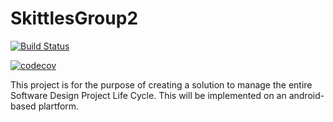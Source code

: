 # SkittlesGroup2

[![Build Status](https://travis-ci.com/skittlesapp/SkittlesV2.svg?branch=master)](https://travis-ci.com/skittlesapp/SkittlesV2)

[![codecov](https://codecov.io/gh/skittlesapp/SkittlesV2/branch/master/graph/badge.svg)](https://codecov.io/gh/skittlesapp/SkittlesV2)

This project is for the purpose of creating a solution to manage the entire Software Design Project Life Cycle. This will be implemented on an android-based plartform.
